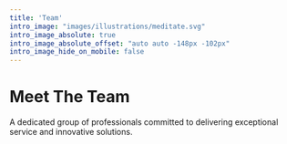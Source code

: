 ```yaml
---
title: 'Team'
intro_image: "images/illustrations/meditate.svg"
intro_image_absolute: true
intro_image_absolute_offset: "auto auto -148px -102px"
intro_image_hide_on_mobile: false
---
```


# Meet The Team

A dedicated group of professionals committed to delivering exceptional service and innovative solutions.